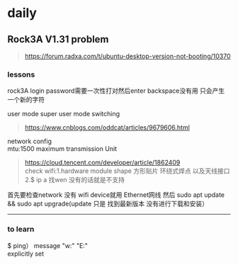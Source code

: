 # daily
## Rock3A V1.31 problem 
> https://forum.radxa.com/t/ubuntu-desktop-version-not-booting/10370
### lessons
 rock3A login password需要一次性打对然后enter backspace没有用 只会产生一个新的字符  
 
 user mode super user mode switching
 >https://www.cnblogs.com/oddcat/articles/9679606.html  
 
 network config  
 mtu:1500 maximum transmission Unit 
 >https://cloud.tencent.com/developer/article/1862409  
 check wifi:1.hardware module shape 方形贴片 环绕式焊点 以及天线接口 2.$ ip a 找wen 没有的话就是不支持  
 
 首先要检查network 没有 wifi device就用 Ethernet网线
 然后 sudo apt update && sudo apt upgrade(update 只是 找到最新版本 没有进行下载和安装）  
   
  ***
    
   
### to learn
$ ping）
message "w:" "E:"  
explicitly set
